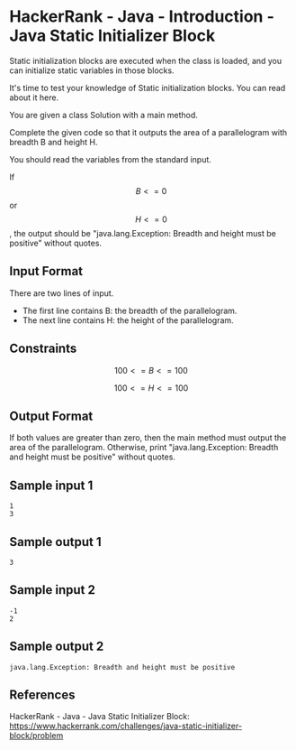 # HackerRank - Java - Introduction - Java Static Initializer Block

Static initialization blocks are executed when the class is loaded,
and you can initialize static variables in those blocks.

It's time to test your knowledge of Static initialization blocks. You can read about it here.

You are given a class Solution with a main method.

Complete the given code so that it outputs the area of a parallelogram with breadth B and height H.

You should read the variables from the standard input.

If $$B<=0$$ or $$H<=0$$, the output should be "java.lang.Exception: Breadth and height must be positive" without quotes.


## Input Format

There are two lines of input.
- The first line contains B: the breadth of the parallelogram.
- The next line contains H: the height of the parallelogram.


## Constraints
$$100 <= B <= 100$$

$$100 <= H <= 100$$


## Output Format

If both values are greater than zero, then the main method must output the area of the parallelogram.
Otherwise, print "java.lang.Exception: Breadth and height must be positive" without quotes.


## Sample input 1
```
1
3
```


## Sample output 1
`3`


## Sample input 2
```
-1
2
```


## Sample output 2
`java.lang.Exception: Breadth and height must be positive`


## References
HackerRank - Java - Java Static Initializer Block:
https://www.hackerrank.com/challenges/java-static-initializer-block/problem